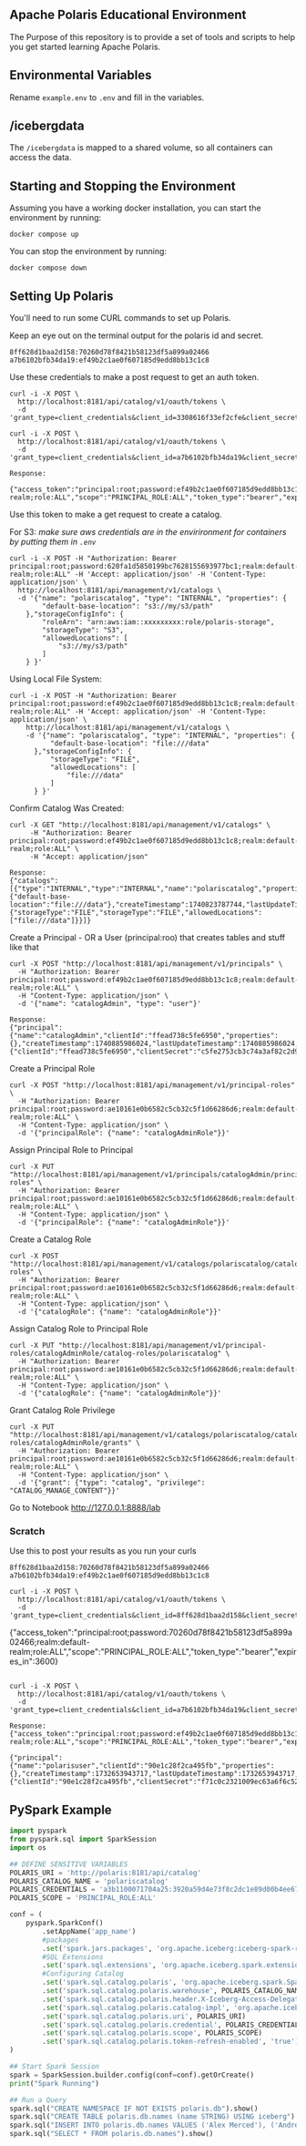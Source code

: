 ## Apache Polaris Educational Environment

The Purpose of this repository is to provide a set of tools and scripts to help you get started learning Apache Polaris.

## Environmental Variables

Rename `example.env` to `.env` and fill in the variables.

## /icebergdata

The `/icebergdata` is mapped to a shared volume, so all containers can access the data.

## Starting and Stopping the Environment

Assuming you have a working docker installation, you can start the environment by running:

```
docker compose up
```

You can stop the environment by running:

```
docker compose down
```

## Setting Up Polaris

You'll need to run some CURL commands to set up Polaris.

Keep an eye out on the terminal output for the polaris id and secret.

```
8ff628d1baa2d158:70260d78f8421b58123df5a899a02466
a7b6102bfb34da19:ef49b2c1ae0f607185d9edd8bb13c1c8
```

Use these credentials to make a post request to get an auth token.

``` 
curl -i -X POST \
  http://localhost:8181/api/catalog/v1/oauth/tokens \
  -d 'grant_type=client_credentials&client_id=3308616f33ef2cfe&client_secret=620fa1d5850199bc7628155693977bc1&scope=PRINCIPAL_ROLE:ALL'

curl -i -X POST \
  http://localhost:8181/api/catalog/v1/oauth/tokens \
  -d 'grant_type=client_credentials&client_id=a7b6102bfb34da19&client_secret=ef49b2c1ae0f607185d9edd8bb13c1c8&scope=PRINCIPAL_ROLE:ALL'

Response:
  {"access_token":"principal:root;password:ef49b2c1ae0f607185d9edd8bb13c1c8;realm:default-realm;role:ALL","scope":"PRINCIPAL_ROLE:ALL","token_type":"bearer","expires_in":3600}
```

Use this token to make a get request to create a catalog.

For S3:
_make sure aws credentials are in the envirironment for containers by putting them in `.env`_

```
curl -i -X POST -H "Authorization: Bearer principal:root;password:620fa1d5850199bc7628155693977bc1;realm:default-realm;role:ALL" -H 'Accept: application/json' -H 'Content-Type: application/json' \
  http://localhost:8181/api/management/v1/catalogs \
  -d '{"name": "polariscatalog", "type": "INTERNAL", "properties": {
        "default-base-location": "s3://my/s3/path"
    },"storageConfigInfo": {
        "roleArn": "arn:aws:iam::xxxxxxxxx:role/polaris-storage",
        "storageType": "S3",
        "allowedLocations": [
            "s3://my/s3/path"
        ]
    } }'
```

Using Local File System:

```
curl -i -X POST -H "Authorization: Bearer principal:root;password:ef49b2c1ae0f607185d9edd8bb13c1c8;realm:default-realm;role:ALL" -H 'Accept: application/json' -H 'Content-Type: application/json' \
    http://localhost:8181/api/management/v1/catalogs \
    -d '{"name": "polariscatalog", "type": "INTERNAL", "properties": {
          "default-base-location": "file:///data"
      },"storageConfigInfo": {
          "storageType": "FILE",
          "allowedLocations": [
              "file:///data"
          ]
      } }'
```

Confirm Catalog Was Created:

```
curl -X GET "http://localhost:8181/api/management/v1/catalogs" \
     -H "Authorization: Bearer principal:root;password:ef49b2c1ae0f607185d9edd8bb13c1c8;realm:default-realm;role:ALL" \
     -H "Accept: application/json"

Response:
{"catalogs":[{"type":"INTERNAL","type":"INTERNAL","name":"polariscatalog","properties":{"default-base-location":"file:///data"},"createTimestamp":1740823787744,"lastUpdateTimestamp":1740823787744,"entityVersion":1,"storageConfigInfo":{"storageType":"FILE","storageType":"FILE","allowedLocations":["file:///data"]}}]}
```

Create a Principal - OR a User (principal:roo) that creates tables and stuff like that

```
curl -X POST "http://localhost:8181/api/management/v1/principals" \
  -H "Authorization: Bearer principal:root;password:ef49b2c1ae0f607185d9edd8bb13c1c8;realm:default-realm;role:ALL" \
  -H "Content-Type: application/json" \
  -d '{"name": "catalogAdmin", "type": "user"}'

Response:
{"principal":{"name":"catalogAdmin","clientId":"ffead738c5fe6950","properties":{},"createTimestamp":1740885986024,"lastUpdateTimestamp":1740885986024,"entityVersion":1},"credentials":{"clientId":"ffead738c5fe6950","clientSecret":"c5fe2753cb3c74a3af82c2d9fa0d1c01"}}
```

Create a Principal Role

``` 
curl -X POST "http://localhost:8181/api/management/v1/principal-roles" \
  -H "Authorization: Bearer principal:root;password:ae10161e0b6582c5cb32c5f1d66286d6;realm:default-realm;role:ALL" \
  -H "Content-Type: application/json" \
  -d '{"principalRole": {"name": "catalogAdminRole"}}'
```

Assign Principal Role to Principal

```
curl -X PUT "http://localhost:8181/api/management/v1/principals/catalogAdmin/principal-roles" \
  -H "Authorization: Bearer principal:root;password:ae10161e0b6582c5cb32c5f1d66286d6;realm:default-realm;role:ALL" \
  -H "Content-Type: application/json" \
  -d '{"principalRole": {"name": "catalogAdminRole"}}'
```

Create a Catalog Role

```
curl -X POST "http://localhost:8181/api/management/v1/catalogs/polariscatalog/catalog-roles" \
  -H "Authorization: Bearer principal:root;password:ae10161e0b6582c5cb32c5f1d66286d6;realm:default-realm;role:ALL" \
  -H "Content-Type: application/json" \
  -d '{"catalogRole": {"name": "catalogAdminRole"}}'
```

Assign Catalog Role to Principal Role

```
curl -X PUT "http://localhost:8181/api/management/v1/principal-roles/catalogAdminRole/catalog-roles/polariscatalog" \
  -H "Authorization: Bearer principal:root;password:ae10161e0b6582c5cb32c5f1d66286d6;realm:default-realm;role:ALL" \
  -H "Content-Type: application/json" \
  -d '{"catalogRole": {"name": "catalogAdminRole"}}'
```

Grant Catalog Role Privilege

```
curl -X PUT "http://localhost:8181/api/management/v1/catalogs/polariscatalog/catalog-roles/catalogAdminRole/grants" \
  -H "Authorization: Bearer principal:root;password:ae10161e0b6582c5cb32c5f1d66286d6;realm:default-realm;role:ALL" \
  -H "Content-Type: application/json" \
  -d '{"grant": {"type": "catalog", "privilege": "CATALOG_MANAGE_CONTENT"}}'
```

Go to Notebook http://127.0.0.1:8888/lab


### Scratch

Use this to post your results as you run your curls

```
8ff628d1baa2d158:70260d78f8421b58123df5a899a02466
a7b6102bfb34da19:ef49b2c1ae0f607185d9edd8bb13c1c8
```

```
curl -i -X POST \
  http://localhost:8181/api/catalog/v1/oauth/tokens \
  -d 'grant_type=client_credentials&client_id=8ff628d1baa2d158&client_secret=70260d78f8421b58123df5a899a02466&scope=PRINCIPAL_ROLE:ALL'

```
{"access_token":"principal:root;password:70260d78f8421b58123df5a899a02466;realm:default-realm;role:ALL","scope":"PRINCIPAL_ROLE:ALL","token_type":"bearer","expires_in":3600}
```

curl -i -X POST \
  http://localhost:8181/api/catalog/v1/oauth/tokens \
  -d 'grant_type=client_credentials&client_id=a7b6102bfb34da19&client_secret=ef49b2c1ae0f607185d9edd8bb13c1c8&scope=PRINCIPAL_ROLE:ALL'

Response:
{"access_token":"principal:root;password:ef49b2c1ae0f607185d9edd8bb13c1c8;realm:default-realm;role:ALL","scope":"PRINCIPAL_ROLE:ALL","token_type":"bearer","expires_in":3600}
```

```
{"principal":{"name":"polarisuser","clientId":"90e1c28f2ca495fb","properties":{},"createTimestamp":1732653943717,"lastUpdateTimestamp":1732653943717,"entityVersion":1},"credentials":{"clientId":"90e1c28f2ca495fb","clientSecret":"f71c0c2321009ec63a6f6c5228370b26"}}%  
```

## PySpark Example

```py
import pyspark
from pyspark.sql import SparkSession
import os

## DEFINE SENSITIVE VARIABLES
POLARIS_URI = 'http://polaris:8181/api/catalog'
POLARIS_CATALOG_NAME = 'polariscatalog'
POLARIS_CREDENTIALS = 'a3b1100071704a25:3920a59d4e73f8c2dc1e89d00b4ee67f'
POLARIS_SCOPE = 'PRINCIPAL_ROLE:ALL'

conf = (
    pyspark.SparkConf()
        .setAppName('app_name')
  		#packages
        .set('spark.jars.packages', 'org.apache.iceberg:iceberg-spark-runtime-3.5_2.12:1.5.2,org.apache.hadoop:hadoop-aws:3.4.0')
  		#SQL Extensions
        .set('spark.sql.extensions', 'org.apache.iceberg.spark.extensions.IcebergSparkSessionExtensions')
  		#Configuring Catalog
        .set('spark.sql.catalog.polaris', 'org.apache.iceberg.spark.SparkCatalog')
        .set('spark.sql.catalog.polaris.warehouse', POLARIS_CATALOG_NAME)
        .set('spark.sql.catalog.polaris.header.X-Iceberg-Access-Delegation', 'true')
        .set('spark.sql.catalog.polaris.catalog-impl', 'org.apache.iceberg.rest.RESTCatalog')
        .set('spark.sql.catalog.polaris.uri', POLARIS_URI)
        .set('spark.sql.catalog.polaris.credential', POLARIS_CREDENTIALS)
        .set('spark.sql.catalog.polaris.scope', POLARIS_SCOPE)
        .set('spark.sql.catalog.polaris.token-refresh-enabled', 'true')
)

## Start Spark Session
spark = SparkSession.builder.config(conf=conf).getOrCreate()
print("Spark Running")

## Run a Query
spark.sql("CREATE NAMESPACE IF NOT EXISTS polaris.db").show()
spark.sql("CREATE TABLE polaris.db.names (name STRING) USING iceberg").show()
spark.sql("INSERT INTO polaris.db.names VALUES ('Alex Merced'), ('Andrew Madson')").show()
spark.sql("SELECT * FROM polaris.db.names").show()
```